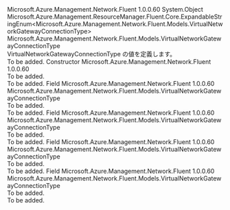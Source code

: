 <Type Name="VirtualNetworkGatewayConnectionType" FullName="Microsoft.Azure.Management.Network.Fluent.Models.VirtualNetworkGatewayConnectionType">
  <TypeSignature Language="C#" Value="public class VirtualNetworkGatewayConnectionType : Microsoft.Azure.Management.ResourceManager.Fluent.Core.ExpandableStringEnum&lt;Microsoft.Azure.Management.Network.Fluent.Models.VirtualNetworkGatewayConnectionType&gt;" />
  <TypeSignature Language="ILAsm" Value=".class public auto ansi beforefieldinit VirtualNetworkGatewayConnectionType extends Microsoft.Azure.Management.ResourceManager.Fluent.Core.ExpandableStringEnum`1&lt;class Microsoft.Azure.Management.Network.Fluent.Models.VirtualNetworkGatewayConnectionType&gt;" />
  <TypeSignature Language="DocId" Value="T:Microsoft.Azure.Management.Network.Fluent.Models.VirtualNetworkGatewayConnectionType" />
  <TypeSignature Language="VB.NET" Value="Public Class VirtualNetworkGatewayConnectionType&#xA;Inherits ExpandableStringEnum(Of VirtualNetworkGatewayConnectionType)" />
  <TypeSignature Language="F#" Value="type VirtualNetworkGatewayConnectionType = class&#xA;    inherit ExpandableStringEnum&lt;VirtualNetworkGatewayConnectionType&gt;" />
  <AssemblyInfo>
    <AssemblyName>Microsoft.Azure.Management.Network.Fluent</AssemblyName>
    <AssemblyVersion>1.0.0.60</AssemblyVersion>
  </AssemblyInfo>
  <Base>
    <BaseTypeName>System.Object</BaseTypeName>
    <BaseTypeName FrameworkAlternate="azure-dotnet">Microsoft.Azure.Management.ResourceManager.Fluent.Core.ExpandableStringEnum&lt;Microsoft.Azure.Management.Network.Fluent.Models.VirtualNetworkGatewayConnectionType&gt;</BaseTypeName>
    <BaseTypeArguments>
      <BaseTypeArgument TypeParamName="!0">Microsoft.Azure.Management.Network.Fluent.Models.VirtualNetworkGatewayConnectionType</BaseTypeArgument>
    </BaseTypeArguments>
  </Base>
  <Interfaces />
  <Docs>
    <summary>
            VirtualNetworkGatewayConnectionType の値を定義します。
            </summary>
    <remarks>To be added.</remarks>
  </Docs>
  <Members>
    <Member MemberName=".ctor">
      <MemberSignature Language="C#" Value="public VirtualNetworkGatewayConnectionType ();" />
      <MemberSignature Language="ILAsm" Value=".method public hidebysig specialname rtspecialname instance void .ctor() cil managed" />
      <MemberSignature Language="DocId" Value="M:Microsoft.Azure.Management.Network.Fluent.Models.VirtualNetworkGatewayConnectionType.#ctor" />
      <MemberSignature Language="VB.NET" Value="Public Sub New ()" />
      <MemberType>Constructor</MemberType>
      <AssemblyInfo>
        <AssemblyName>Microsoft.Azure.Management.Network.Fluent</AssemblyName>
        <AssemblyVersion>1.0.0.60</AssemblyVersion>
      </AssemblyInfo>
      <Parameters />
      <Docs>
        <summary>To be added.</summary>
        <remarks>To be added.</remarks>
      </Docs>
    </Member>
    <Member MemberName="ExpressRoute">
      <MemberSignature Language="C#" Value="public static readonly Microsoft.Azure.Management.Network.Fluent.Models.VirtualNetworkGatewayConnectionType ExpressRoute;" />
      <MemberSignature Language="ILAsm" Value=".field public static initonly class Microsoft.Azure.Management.Network.Fluent.Models.VirtualNetworkGatewayConnectionType ExpressRoute" />
      <MemberSignature Language="DocId" Value="F:Microsoft.Azure.Management.Network.Fluent.Models.VirtualNetworkGatewayConnectionType.ExpressRoute" />
      <MemberSignature Language="VB.NET" Value="Public Shared ReadOnly ExpressRoute As VirtualNetworkGatewayConnectionType " />
      <MemberSignature Language="F#" Value=" staticval mutable ExpressRoute : Microsoft.Azure.Management.Network.Fluent.Models.VirtualNetworkGatewayConnectionType" Usage="Microsoft.Azure.Management.Network.Fluent.Models.VirtualNetworkGatewayConnectionType.ExpressRoute" />
      <MemberType>Field</MemberType>
      <AssemblyInfo>
        <AssemblyName>Microsoft.Azure.Management.Network.Fluent</AssemblyName>
        <AssemblyVersion>1.0.0.60</AssemblyVersion>
      </AssemblyInfo>
      <ReturnValue>
        <ReturnType>Microsoft.Azure.Management.Network.Fluent.Models.VirtualNetworkGatewayConnectionType</ReturnType>
      </ReturnValue>
      <Docs>
        <summary>To be added.</summary>
        <remarks>To be added.</remarks>
      </Docs>
    </Member>
    <Member MemberName="IPsec">
      <MemberSignature Language="C#" Value="public static readonly Microsoft.Azure.Management.Network.Fluent.Models.VirtualNetworkGatewayConnectionType IPsec;" />
      <MemberSignature Language="ILAsm" Value=".field public static initonly class Microsoft.Azure.Management.Network.Fluent.Models.VirtualNetworkGatewayConnectionType IPsec" />
      <MemberSignature Language="DocId" Value="F:Microsoft.Azure.Management.Network.Fluent.Models.VirtualNetworkGatewayConnectionType.IPsec" />
      <MemberSignature Language="VB.NET" Value="Public Shared ReadOnly IPsec As VirtualNetworkGatewayConnectionType " />
      <MemberSignature Language="F#" Value=" staticval mutable IPsec : Microsoft.Azure.Management.Network.Fluent.Models.VirtualNetworkGatewayConnectionType" Usage="Microsoft.Azure.Management.Network.Fluent.Models.VirtualNetworkGatewayConnectionType.IPsec" />
      <MemberType>Field</MemberType>
      <AssemblyInfo>
        <AssemblyName>Microsoft.Azure.Management.Network.Fluent</AssemblyName>
        <AssemblyVersion>1.0.0.60</AssemblyVersion>
      </AssemblyInfo>
      <ReturnValue>
        <ReturnType>Microsoft.Azure.Management.Network.Fluent.Models.VirtualNetworkGatewayConnectionType</ReturnType>
      </ReturnValue>
      <Docs>
        <summary>To be added.</summary>
        <remarks>To be added.</remarks>
      </Docs>
    </Member>
    <Member MemberName="Vnet2Vnet">
      <MemberSignature Language="C#" Value="public static readonly Microsoft.Azure.Management.Network.Fluent.Models.VirtualNetworkGatewayConnectionType Vnet2Vnet;" />
      <MemberSignature Language="ILAsm" Value=".field public static initonly class Microsoft.Azure.Management.Network.Fluent.Models.VirtualNetworkGatewayConnectionType Vnet2Vnet" />
      <MemberSignature Language="DocId" Value="F:Microsoft.Azure.Management.Network.Fluent.Models.VirtualNetworkGatewayConnectionType.Vnet2Vnet" />
      <MemberSignature Language="VB.NET" Value="Public Shared ReadOnly Vnet2Vnet As VirtualNetworkGatewayConnectionType " />
      <MemberSignature Language="F#" Value=" staticval mutable Vnet2Vnet : Microsoft.Azure.Management.Network.Fluent.Models.VirtualNetworkGatewayConnectionType" Usage="Microsoft.Azure.Management.Network.Fluent.Models.VirtualNetworkGatewayConnectionType.Vnet2Vnet" />
      <MemberType>Field</MemberType>
      <AssemblyInfo>
        <AssemblyName>Microsoft.Azure.Management.Network.Fluent</AssemblyName>
        <AssemblyVersion>1.0.0.60</AssemblyVersion>
      </AssemblyInfo>
      <ReturnValue>
        <ReturnType>Microsoft.Azure.Management.Network.Fluent.Models.VirtualNetworkGatewayConnectionType</ReturnType>
      </ReturnValue>
      <Docs>
        <summary>To be added.</summary>
        <remarks>To be added.</remarks>
      </Docs>
    </Member>
    <Member MemberName="VPNClient">
      <MemberSignature Language="C#" Value="public static readonly Microsoft.Azure.Management.Network.Fluent.Models.VirtualNetworkGatewayConnectionType VPNClient;" />
      <MemberSignature Language="ILAsm" Value=".field public static initonly class Microsoft.Azure.Management.Network.Fluent.Models.VirtualNetworkGatewayConnectionType VPNClient" />
      <MemberSignature Language="DocId" Value="F:Microsoft.Azure.Management.Network.Fluent.Models.VirtualNetworkGatewayConnectionType.VPNClient" />
      <MemberSignature Language="VB.NET" Value="Public Shared ReadOnly VPNClient As VirtualNetworkGatewayConnectionType " />
      <MemberSignature Language="F#" Value=" staticval mutable VPNClient : Microsoft.Azure.Management.Network.Fluent.Models.VirtualNetworkGatewayConnectionType" Usage="Microsoft.Azure.Management.Network.Fluent.Models.VirtualNetworkGatewayConnectionType.VPNClient" />
      <MemberType>Field</MemberType>
      <AssemblyInfo>
        <AssemblyName>Microsoft.Azure.Management.Network.Fluent</AssemblyName>
        <AssemblyVersion>1.0.0.60</AssemblyVersion>
      </AssemblyInfo>
      <ReturnValue>
        <ReturnType>Microsoft.Azure.Management.Network.Fluent.Models.VirtualNetworkGatewayConnectionType</ReturnType>
      </ReturnValue>
      <Docs>
        <summary>To be added.</summary>
        <remarks>To be added.</remarks>
      </Docs>
    </Member>
  </Members>
</Type>